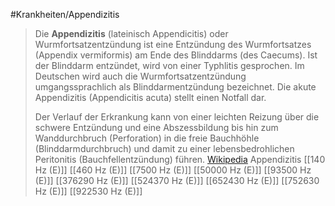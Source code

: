 #Krankheiten/Appendizitis
> Die **Appendizitis** (lateinisch Appendicitis) oder Wurmfortsatzentzündung ist eine Entzündung des Wurmfortsatzes (Appendix vermiformis) am Ende des Blinddarms (des Caecums). Ist der Blinddarm entzündet, wird von einer Typhlitis gesprochen. Im Deutschen wird auch die Wurmfortsatzentzündung umgangssprachlich als Blinddarmentzündung bezeichnet. Die akute Appendizitis (Appendicitis acuta) stellt einen Notfall dar.
>
> Der Verlauf der Erkrankung kann von einer leichten Reizung über die schwere Entzündung und eine Abszessbildung bis hin zum Wanddurchbruch (Perforation) in die freie Bauchhöhle (Blinddarmdurchbruch) und damit zu einer lebensbedrohlichen Peritonitis (Bauchfellentzündung) führen.
> [Wikipedia](https://de.wikipedia.org/wiki/Appendizitis)
Appendizitis
[[140 Hz (E)]]
[[460 Hz (E)]]
[[7500 Hz (E)]]
[[50000 Hz (E)]]
[[93500 Hz (E)]]
[[376290 Hz (E)]]
[[524370 Hz (E)]]
[[652430 Hz (E)]]
[[752630 Hz (E)]]
[[922530 Hz (E)]]